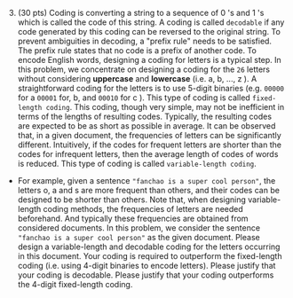 3. (30 pts) Coding is converting a string to a sequence of 0 's and 1 's which is called the code of this string. A coding is called `decodable` if any code generated by this coding can be reversed to the original string. To prevent ambiguities in decoding, a "prefix rule" needs to be satisfied. The prefix rule states that no code is a prefix of another code. To encode English words, designing a coding for letters is a typical step. In this problem, we concentrate on designing a coding for the `26` letters without considering **uppercase** and **lowercase** (i.e. a, b, ..., z ). A straightforward coding for the letters is to use 5-digit binaries (e.g. `00000` for a `00001` for, b, and `00010` for c ). This type of coding is called `fixed-length coding`. This coding, though very simple, may not be inefficient in terms of the lengths of resulting codes. Typically, the resulting codes are expected to be as short as possible in average. It can be observed that, in a given document, the frequencies of letters can be significantly different. Intuitively, if the codes for frequent letters are shorter than the codes for infrequent letters, then the average length of codes of words is reduced. This type of coding is called `variable-length coding`.

- For example, given a sentence `"fanchao is a super cool person"`, the letters o, a and s are more frequent than others, and their codes can be designed to be shorter than others. Note that, when designing variable-length coding methods, the frequencies of letters are needed beforehand. And typically these frequencies are obtained from considered documents. In this problem, we consider the sentence `"fanchao is a super cool person"` as the given document. Please design a variable-length and decodable coding for the letters occurring in this document. Your coding is required to outperform the fixed-length coding (i.e. using 4-digit binaries to encode letters). Please justify that your coding is decodable. Please justify that your coding outperforms the 4-digit fixed-length coding.
